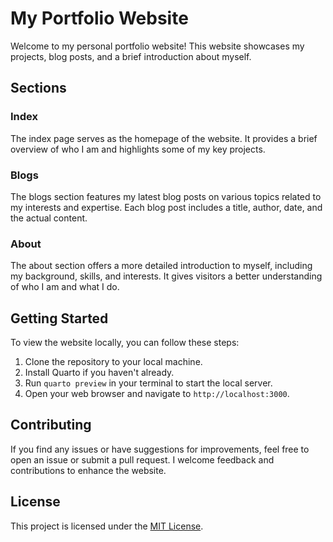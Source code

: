 # My Portfolio Website

Welcome to my personal portfolio website! This website showcases my projects, blog posts, and a brief introduction about myself.

## Sections

### Index

The index page serves as the homepage of the website. It provides a brief overview of who I am and highlights some of my key projects.

### Blogs

The blogs section features my latest blog posts on various topics related to my interests and expertise. Each blog post includes a title, author, date, and the actual content.

### About

The about section offers a more detailed introduction to myself, including my background, skills, and interests. It gives visitors a better understanding of who I am and what I do.

## Getting Started

To view the website locally, you can follow these steps:

1. Clone the repository to your local machine.
2. Install Quarto if you haven't already.
3. Run `quarto preview` in your terminal to start the local server.
4. Open your web browser and navigate to `http://localhost:3000`.

## Contributing

If you find any issues or have suggestions for improvements, feel free to open an issue or submit a pull request. I welcome feedback and contributions to enhance the website.

## License

This project is licensed under the [MIT License](LICENSE).
